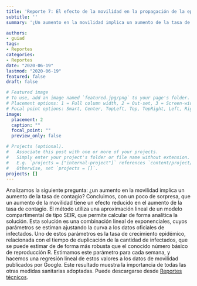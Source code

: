 ```yaml
---
title: 'Reporte 7: El efecto de la movilidad en la propagación de la epidemia'
subtitle: ''
summary: '¿Un aumento en la movilidad implica un aumento de la tasa de contagio? Puede descargarse desde [Reportes técnicos](/#publications).'

authors:
- guiad
tags:
- Reportes
categories:
- Reportes
date: "2020-06-19"
lastmod: "2020-06-19"
featured: false
draft: false

# Featured image
# To use, add an image named `featured.jpg/png` to your page's folder.
# Placement options: 1 = Full column width, 2 = Out-set, 3 = Screen-width
# Focal point options: Smart, Center, TopLeft, Top, TopRight, Left, Right, BottomLeft, Bottom, BottomRight
image:
  placement: 2
  caption: ""
  focal_point: ""
  preview_only: false

# Projects (optional).
#   Associate this post with one or more of your projects.
#   Simply enter your project's folder or file name without extension.
#   E.g. `projects = ["internal-project"]` references `content/project/deep-learning/index.md`.
#   Otherwise, set `projects = []`.
projects: []
---
```

Analizamos la  siguiente pregunta: ¿un aumento en la movilidad implica un aumento de la tasa de contagio?  Concluimos, con un poco de sorpresa, 
que un aumento de la movilidad tiene un efecto reducido en el aumento de la tasa de contagio. El método utiliza una aproximación lineal de un modelo compartimental de tipo SEIR, 
que permite calcular de forma analítica la solución.  Esta solución es una combinación lineal de exponenciales, cuyos parámetros se estiman ajustando la curva a los datos 
oficiales de infectados. Uno de estos parámetros es la tasa de crecimiento epidémico, relacionada con el tiempo de duplicación de la cantidad de infectados, 
que se puede estimar de de forma más robusta que el conocido número básico de reproducción R. Estimamos este parámetro para cada semana, y hacemos una regresión lineal de estos 
valores a los datos de movilidad publicados por Google. Este resultado muestra la importancia de todas las otras medidas sanitarias adoptadas. 
Puede descargarse desde [Reportes técnicos](/#publications).
